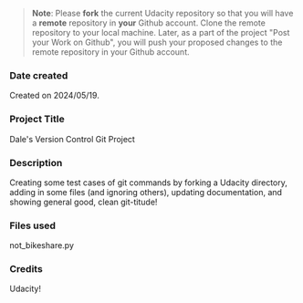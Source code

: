 >**Note**: Please **fork** the current Udacity repository so that you will have a **remote** repository in **your** Github account. Clone the remote repository to your local machine. Later, as a part of the project "Post your Work on Github", you will push your proposed changes to the remote repository in your Github account.

### Date created
Created on 2024/05/19.

### Project Title
Dale's Version Control Git Project

### Description
Creating some test cases of git commands by forking a Udacity directory, adding in some files (and ignoring others), updating documentation, and showing general good, clean git-titude!

### Files used
not_bikeshare.py

### Credits
Udacity!

